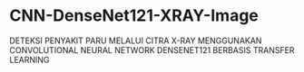 # CNN-DenseNet121-XRAY-Image
DETEKSI PENYAKIT PARU MELALUI CITRA X-RAY MENGGUNAKAN CONVOLUTIONAL NEURAL NETWORK DENSENET121 BERBASIS TRANSFER LEARNING
